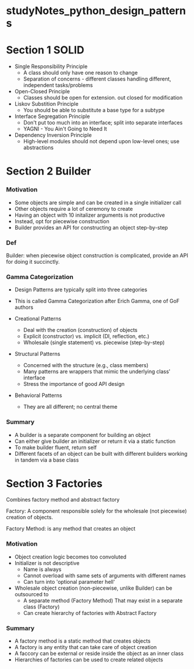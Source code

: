 # studyNotes_python_design_patterns
# Section 1 SOLID
* Single Responsibility Principle
  * A class should only have one reason to change
  * Separation of concerns - different classes handling different, independent tasks/problems
* Open-Closed Principle
  * Classes should be open for extension. out closed for modification
* Liskov Substition Principle
  * You should be able to substitute a base type for a subtype
* Interface Segregation Principle
  * Don't put too much into an interface; split into separate interfaces
  * YAGNI - You Ain't Going to Need It
* Dependency Inversion Principle
  * High-level modules should not depend upon low-level ones; use abstractions

# Section 2 Builder
### Motivation
* Some objects are simple and can be created in a single initializer call
* Other objects require a lot of ceremony to create
* Having an object with 10 initalizer arguments is not productive
* Instead, opt for piecewise construction
* Builder provides an API for constructing an object step-by-step
### Def
Builder: when piecewise object construction is complicated, provide an API for doing it succinctly.

### Gamma Categorization
* Design Patterns are typically split into three categories
* This is called Gamma Categorization after Erich Gamma, one of GoF authors

* Creational Patterns
  * Deal with the creation (construction) of objects
  * Explicit (constructor) vs. implicit (DI, reflection, etc.)
  * Wholesale (single statement) vs. piecewise (step-by-step)
* Structural Patterns
  * Concerned with the structure (e.g., class members)
  * Many patterns are wrappers that mimic the underlying class' interface
  * Stress the importance of good API design
* Behavioral Patterns
  * They are all different; no central theme

### Summary
* A builder is a separate component for building an object
* Can either give builder an initializer or return it via a static function
* To make builder fluent, return self
* Different facets of an object can be built with different builders working in tandem via a base class

# Section 3 Factories

Combines factory method and abstract factory

Factory: A component responsible solely for the wholesale (not piecewise) creation of objects.

Factory Method: is any method that creates an object

### Motivation
* Object creation logic becomes too convoluted
* Initializer is not descriptive
  * Name is always
  * Cannot overload with same sets of arguments with different names
  * Can turn into 'optional parameter hell'
* Wholesale object creation (non-piecewise, unlike Builder) can be outsourced to
  * A separate method (Factory Method) That may exist in a separate class (Factory)
  * Can create hierarchy of factories with Abstract Factory

### Summary
* A factory method is a static method that creates objects
* A factory is any entity that can take care of object creation
* A faccory can be external or reside inside the object as an inner class
* Hierarchies of factories can be used to create related objects

